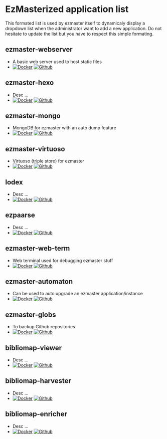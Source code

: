 # EzMasterized application list

This formated list is used by ezmaster itself to dynamicaly display a dropdown list when the administrator want to add a new application. Do not hesitate to update the list but you have to respect this simple formating.

## ezmaster-webserver

- A basic web server used to host static files
- [![Docker](https://img.shields.io/docker/pulls/inistcnrs/ezmaster-webserver.svg)](https://registry.hub.docker.com/u/inistcnrs/ezmaster-webserver/) [![Github](https://img.shields.io/github/tag/Inist-CNRS/ezmaster-webserver.svg)](https://github.com/Inist-CNRS/ezmaster-webserver)

## ezmaster-hexo

- Desc ...
- [![Docker](https://img.shields.io/docker/pulls/inistcnrs/ezmaster-hexo.svg)](https://registry.hub.docker.com/u/inistcnrs/ezmaster-hexo/) [![Github](https://img.shields.io/github/tag/Inist-CNRS/ezmaster-hexo.svg)](https://github.com/Inist-CNRS/ezmaster-hexo)

## ezmaster-mongo

- MongoDB for ezmaster with an auto dump feature
- [![Docker](https://img.shields.io/docker/pulls/inistcnrs/ezmaster-mongo.svg)](https://registry.hub.docker.com/u/inistcnrs/ezmaster-mongo/) [![Github](https://img.shields.io/github/tag/Inist-CNRS/ezmaster-mongo.svg)](https://github.com/Inist-CNRS/ezmaster-mongo)

## ezmaster-virtuoso

- Virtuoso (triple store) for ezmaster
- [![Docker](https://img.shields.io/docker/pulls/inistcnrs/ezmaster-virtuoso.svg)](https://registry.hub.docker.com/u/inistcnrs/ezmaster-virtuoso/) [![Github](https://img.shields.io/github/tag/Inist-CNRS/ezmaster-virtuoso.svg)](https://github.com/Inist-CNRS/ezmaster-virtuoso)

## lodex

- Desc ...
- [![Docker](https://img.shields.io/docker/pulls/inistcnrs/lodex.svg)](https://registry.hub.docker.com/u/inistcnrs/lodex/) [![Github](https://img.shields.io/github/tag/Inist-CNRS/lodex.svg)](https://github.com/Inist-CNRS/lodex)

## ezpaarse

- Desc ...
- [![Docker](https://img.shields.io/docker/pulls/ezpaarseproject/ezpaarse.svg)](https://registry.hub.docker.com/u/ezpaarseproject/ezpaarse/) [![Github](https://img.shields.io/github/tag/ezpaarse-project/ezpaarse.svg)](https://github.com/ezpaarse-project/ezpaarse)

## ezmaster-web-term

- Web terminal used for debugging ezmaster stuff
- [![Docker](https://img.shields.io/docker/pulls/inistcnrs/ezmaster-web-term.svg)](https://registry.hub.docker.com/u/inistcnrs/ezmaster-web-term/) [![Github](https://img.shields.io/github/tag/Inist-CNRS/ezmaster-web-term.svg)](https://github.com/Inist-CNRS/ezmaster-web-term)

## ezmaster-automaton

- Can be used to auto upgrade an ezmaster application/instance
- [![Docker](https://img.shields.io/docker/pulls/inistcnrs/ezmaster-automaton.svg)](https://registry.hub.docker.com/u/inistcnrs/ezmaster-automaton/) [![Github](https://img.shields.io/github/tag/Inist-CNRS/ezmaster-automaton.svg)](https://github.com/Inist-CNRS/ezmaster-automaton)

## ezmaster-globs

- To backup Github repositories
- [![Docker](https://img.shields.io/docker/pulls/inistcnrs/ezmaster-globs.svg)](https://registry.hub.docker.com/u/inistcnrs/ezmaster-globs/) [![Github](https://img.shields.io/github/tag/Inist-CNRS/ezmaster-globs.svg)](https://github.com/Inist-CNRS/ezmaster-globs)

## bibliomap-viewer

- Desc ...
- [![Docker](https://img.shields.io/docker/pulls/ezpaarseproject/bibliomap-viewer.svg)](https://registry.hub.docker.com/u/ezpaarseproject/bibliomap-viewer/) [![Github](https://img.shields.io/github/tag/ezpaarse-project/bibliomap-viewer.svg)](https://github.com/ezpaarse-project/bibliomap-viewer)

## bibliomap-harvester

- Desc ...
- [![Docker](https://img.shields.io/docker/pulls/ezpaarseproject/bibliomap-harvester.svg)](https://registry.hub.docker.com/u/ezpaarseproject/bibliomap-harvester/) [![Github](https://img.shields.io/github/tag/ezpaarse-project/bibliomap-harvester.svg)](https://github.com/ezpaarse-project/bibliomap-harvester)

## bibliomap-enricher

- Desc ...
- [![Docker](https://img.shields.io/docker/pulls/ezpaarseproject/bibliomap-enricher.svg)](https://registry.hub.docker.com/u/ezpaarseproject/bibliomap-enricher/) [![Github](https://img.shields.io/github/tag/ezpaarse-project/bibliomap-enricher.svg)](https://github.com/ezpaarse-project/bibliomap-enricher)


